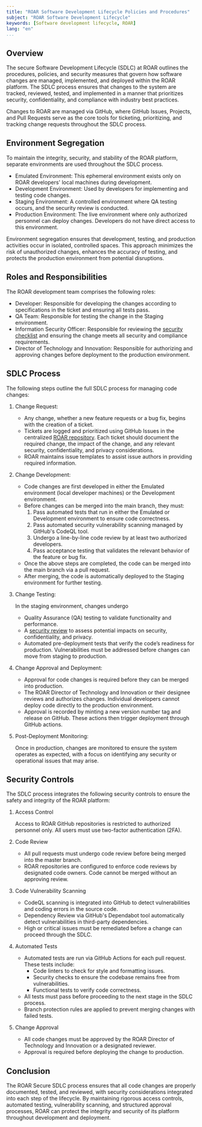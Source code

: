 ```yaml
---
title: "ROAR Software Development Lifecycle Policies and Procedures"
subject: "ROAR Software Development Lifecycle"
keywords: [Software development lifecycle, ROAR]
lang: "en"
...
```


## Overview

The secure Software Development Lifecycle (SDLC) at ROAR outlines the procedures, policies, and security measures that govern how software changes are managed, implemented, and deployed within the ROAR platform. The SDLC process ensures that changes to the system are tracked, reviewed, tested, and implemented in a manner that prioritizes security, confidentiality, and compliance with industry best practices.

Changes to ROAR are managed via GitHub, where GitHub Issues, Projects, and Pull Requests serve as the core tools for ticketing, prioritizing, and tracking change requests throughout the SDLC process.

## Environment Segregation

To maintain the integrity, security, and stability of the ROAR platform, separate environments are used throughout the SDLC process.

- Emulated Environment: This ephemeral environment exists only on ROAR developers' local machines during development.
- Development Environment: Used by developers for implementing and testing code changes.
- Staging Environment: A controlled environment where QA testing occurs, and the security review is conducted.
- Production Environment: The live environment where only authorized personnel can deploy changes. Developers do not have direct access to this environment.

Environment segregation ensures that development, testing, and production activities occur in isolated, controlled spaces. This approach minimizes the risk of unauthorized changes, enhances the accuracy of testing, and protects the production environment from potential disruptions.

## Roles and Responsibilities

The ROAR development team comprises the following roles:

- Developer: Responsible for developing the changes according to specifications in the ticket and ensuring all tests pass.
- QA Team: Responsible for testing the change in the Staging environment.
- Information Security Officer: Responsible for reviewing the [security checklist][link_security_checklist] and ensuring the change meets all security and compliance requirements.
- Director of Technology and Innovation: Responsible for authorizing and approving changes before deployment to the production environment.

## SDLC Process

The following steps outline the full SDLC process for managing code changes:

1. Change Request:

   - Any change, whether a new feature requests or a bug fix, begins with the creation of a ticket.
   - Tickets are logged and prioritized using GitHub Issues in the centralized [ROAR repository][link_roar_issues]. Each ticket should document the required change, the impact of the change, and any relevant security, confidentiality, and privacy considerations.
   - ROAR maintains issue templates to assist issue authors in providing required information.

1. Change Development:

   - Code changes are first developed in either the Emulated environment (local developer machines) or the Development environment.
   - Before changes can be merged into the main branch, they must:
     1. Pass automated tests that run in either the Emulated or Development environment to ensure code correctness.
     1. Pass automated security vulnerability scanning managed by GitHub's CodeQL tool.
     1. Undergo a line-by-line code review by at least two authorized developers.
     1. Pass acceptance testing that validates the relevant behavior of the feature or bug fix.
   - Once the above steps are completed, the code can be merged into the main branch via a pull request.
   - After merging, the code is automatically deployed to the Staging environment for further testing.

1. Change Testing:

   In the staging environment, changes undergo
   - Quality Assurance (QA) testing to validate functionality and performance.
   - A [security review][link_security_checklist] to assess potential impacts on security, confidentiality, and privacy.
   - Automated pre-deployment tests that verify the code’s readiness for production.
   Vulnerabilities must be addressed before changes can move from staging to production.

1. Change Approval and Deployment:

   - Approval for code changes is required before they can be merged into production.
   - The ROAR Director of Technology and Innovation or their designee reviews and authorizes changes. Individual developers cannot deploy code directly to the production environment.
   - Approval is recorded by minting a new version number tag and release on GitHub. These actions then trigger deployment through GitHub actions.

1. Post-Deployment Monitoring:

   Once in production, changes are monitored to ensure the system operates as expected, with a focus on identifying any security or operational issues that may arise.

## Security Controls

The SDLC process integrates the following security controls to ensure the safety and integrity of the ROAR platform:

1. Access Control

   Access to ROAR GitHub repositories is restricted to authorized personnel only. All users must use two-factor authentication (2FA).

1. Code Review

   - All pull requests must undergo code review before being merged into the master branch.
   - ROAR repositories are configured to enforce code reviews by designated code owners. Code cannot be merged without an approving review.

1. Code Vulnerability Scanning

   - CodeQL scanning is integrated into GitHub to detect vulnerabilities and coding errors in the source code.
   - Dependency Review via GitHub's Dependabot tool automatically detect vulnerabilities in third-party dependencies.
   - High or critical issues must be remediated before a change can proceed through the SDLC.

1. Automated Tests

   - Automated tests are run via GitHub Actions for each pull request. These tests include:
     - Code linters to check for style and formatting issues.
     - Security checks to ensure the codebase remains free from vulnerabilities.
     - Functional tests to verify code correctness.
   - All tests must pass before proceeding to the next stage in the SDLC process.
   - Branch protection rules are applied to prevent merging changes with failed tests.

1. Change Approval

   - All code changes must be approved by the ROAR Director of Technology and Innovation or a designated reviewer.
   - Approval is required before deploying the change to production.

## Conclusion

The ROAR Secure SDLC process ensures that all code changes are properly documented, tested, and reviewed, with security considerations integrated into each step of the lifecycle. By maintaining rigorous access controls, automated testing, vulnerability scanning, and structured approval processes, ROAR can protect the integrity and security of its platform throughout development and deployment.

[link_roar_issues]: https://github.com/yeatmanlab/roar/issues
[link_security_checklist]: https://github.com/yeatmanlab/roar-infosec/blob/main/github-templates/security-review.md
